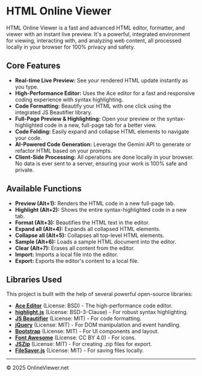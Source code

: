 # HTML Online Viewer

HTML Online Viewer is a fast and advanced HTML editor, formatter, and viewer with an instant live preview. It's a powerful, integrated environment for viewing, interacting with, and analyzing web content, all processed locally in your browser for 100% privacy and safety.

## Core Features

*   **Real-time Live Preview:** See your rendered HTML update instantly as you type.
*   **High-Performance Editor:** Uses the Ace editor for a fast and responsive coding experience with syntax highlighting.
*   **Code Formatting:** Beautify your HTML with one click using the integrated JS Beautifier library.
*   **Full-Page Preview & Highlighting:** Open your preview or the syntax-highlighted code in a new, full-page tab for a better view.
*   **Code Folding:** Easily expand and collapse HTML elements to navigate your code.
*   **AI-Powered Code Generation:** Leverage the Gemini API to generate or refactor HTML based on your prompts.
*   **Client-Side Processing:** All operations are done locally in your browser. No data is ever sent to a server, ensuring your work is 100% safe and private.

## Available Functions

*   **Preview (Alt+1):** Renders the HTML code in a new full-page tab.
*   **Highlight (Alt+2):** Shows the entire syntax-highlighted code in a new tab.
*   **Format (Alt+3):** Beautifies the HTML text in the editor.
*   **Expand all (Alt+4):** Expands all collapsed HTML elements.
*   **Collapse all (Alt+5):** Collapses all top-level HTML elements.
*   **Sample (Alt+6):** Loads a sample HTML document into the editor.
*   **Clear (Alt+7):** Erases all content from the editor.
*   **Import:** Imports a local file into the editor.
*   **Export:** Exports the editor's content to a local file.

## Libraries Used

This project is built with the help of several powerful open-source libraries:

*   **[Ace Editor](https://ace.c9.io/)** (License: BSD) - The high-performance code editor.
*   **[highlight.js](https://highlightjs.org/)** (License: BSD-3-Clause) - For robust syntax highlighting.
*   **[JS Beautifier](https://beautifier.io/)** (License: MIT) - For code formatting.
*   **[jQuery](https://jquery.com/)** (License: MIT) - For DOM manipulation and event handling.
*   **[Bootstrap](https://getbootstrap.com/)** (License: MIT) - For UI components and layout.
*   **[Font Awesome](https://fontawesome.com/)** (License: CC BY 4.0) - For icons.
*   **[JSZip](https://stuk.github.io/jszip/)** (License: MIT) - For creating .zip files for export.
*   **[FileSaver.js](https://github.com/eligrey/FileSaver.js/)** (License: MIT) - For saving files locally.

---

© 2025 OnlineViewer.net